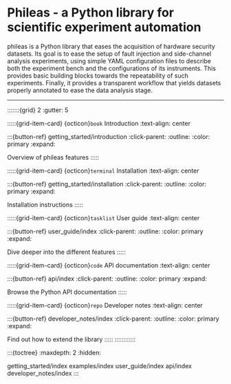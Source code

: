 # Phileas - a Python library for scientific experiment automation

phileas is a Python library that eases the acquisition of hardware security
datasets. Its goal is to ease the setup of fault injection and side-channel
analysis experiments, using simple YAML configuration files to describe both
the experiment bench and the configurations of its instruments. This provides
basic building blocks towards the repeatability of such experiments. Finally,
it provides a transparent workflow that yields datasets properly annotated to
ease the data analysis stage.

-----

:::::::{grid} 2
:gutter: 5

:::::{grid-item-card} {octicon}`book` Introduction
:text-align: center

:::{button-ref} getting_started/introduction
:click-parent:
:outline:
:color: primary
:expand:

Overview of phileas features
:::::

:::::{grid-item-card} {octicon}`terminal` Installation
:text-align: center


:::{button-ref} getting_started/installation
:click-parent:
:outline:
:color: primary
:expand:

Installation instructions
:::::

:::::{grid-item-card} {octicon}`tasklist` User guide
:text-align: center


:::{button-ref} user_guide/index
:click-parent:
:outline:
:color: primary
:expand:

Dive deeper into the different features
:::::

:::::{grid-item-card} {octicon}`code` API documentation
:text-align: center


:::{button-ref} api/index
:click-parent:
:outline:
:color: primary
:expand:

Browse the Python API documentation
:::::

:::::{grid-item-card} {octicon}`repo` Developer notes
:text-align: center

:::{button-ref} developer_notes/index
:click-parent:
:outline:
:color: primary
:expand:

Find out how to extend the library
:::::
::::::::::::

:::{toctree}
:maxdepth: 2
:hidden:

getting_started/index
examples/index
user_guide/index
api/index
developer_notes/index
:::
